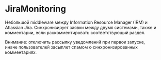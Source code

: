 # JiraMonitoring

Небольшой middleware между Information Resource Manager (IRM) и Atlassian Jira. Синхронизирует заявки между двумя системами, также и комментарии, если раскомментировать соответствующий раздел.

Внимание: отключить рассылку уведомлений при первои запуске, иначе пользователей засыплет спамом о синхронизированных комментариях.
